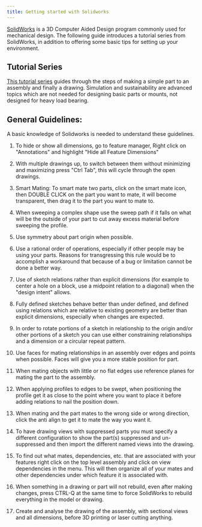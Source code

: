 ```yaml
---
title: Getting started with Solidworks
---
```


[SolidWorks](https://www.solidworks.com/) is a 3D Computer Aided Design program commonly used for mechanical design. The following guide introduces a tutorial series from SolidWorks, in addition to offering some basic tips for setting up your environment.

## Tutorial Series
[This tutorial series](https://www.solidworks.com/sw/resources/solidworks-tutorials.htm) guides through the steps of making a simple part to an assembly and finally a drawing. Simulation and sustainability are advanced topics which are not needed for designing basic parts or mounts, not designed for heavy load bearing.

## General Guidelines:
A basic knowledge of Solidworks is needed to understand these guidelines.

1) To hide or show all dimensions, go to feature manager, Right click on "Annotations" and highlight "Hide all Feature Dimensions"

2) With multiple drawings up, to switch between them without minimizing and maximizing press "Ctrl Tab", this will cycle through the open drawings.

3) Smart Mating: To smart mate two parts, click on the smart mate icon, then DOUBLE CLICK on the part you want to mate, it will become transparent, then drag it to the part you want to mate to.

4) When sweeping a complex shape use the sweep path if it falls on what will be the outside of your part to cut away excess material before sweeping the profile.

5) Use symmetry about part origin when possible.

6) Use a rational order of operations, especially if other people may be using your parts. Reasons for transgressing this rule would be to accomplish a workaround that because of a bug or limitation cannot be done a better way.

7) Use of sketch relations rather than explicit dimensions (for example to center a hole on a block, use a midpoint relation to a diagonal) when the "design intent" allows.

8) Fully defined sketches behave better than under defined, and defined using relations which are relative to existing geometry are better than explicit dimensions, especially when changes are expected.

9) In order to rotate portions of a sketch in relationship to the origin and/or other portions of a sketch you can use either constraining relationships and a dimension or a circular repeat pattern.

10) Use faces for mating relationships in an assembly over edges and points when possible. Faces will give you a more stable position for part.

11) When mating objects with little or no flat edges use reference planes for mating the part to the assembly.

12) When applying profiles to edges to be swept, when positioning the profile get it as close to the point where you want to place it before adding relations to nail the position down.

13) When mating and the part mates to the wrong side or wrong direction, click the anti align to get it to mate the way you want it.

14) To have drawing views with suppressed parts you must specify a different configuration to show the part(s) suppressed and un-suppressed and then import the different named views into the drawing.

15) To find out what mates, dependencies, etc. that are associated with your features right click on the top level assembly and click on view dependencies in the menu. This will then organize all of your mates and other dependencies under which feature it is associated with.

16) When something in a drawing or part will not rebuild, even after making changes, press CTRL-Q at the same time to force SolidWorks to rebuild everything in the model or drawing.

17) Create and analyse the drawing of the assembly, with sectional views and all dimensions, before 3D printing or laser cutting anything.
